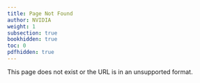 ```yaml
---
title: Page Not Found
author: NVIDIA
weight: 1
subsection: true
bookhidden: true
toc: 0
pdfhidden: true
---
```


This page does not exist or the URL is in an unsupported format.